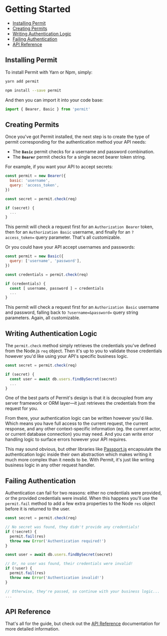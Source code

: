 # Getting Started

* [Installing Permit](#installing-permit)
* [Creating Permits](#creating-permits)
* [Writing Authentication Logic](#writing-authentication-logic)
* [Failing Authentication](#failing-authentication)
* [API Reference](#api-reference)

## Installing Permit

To install Permit with Yarn or Npm, simply:

```bash
yarn add permit
```

```bash
npm install --save permit
```

And then you can import it into your code base:

```js
import { Bearer, Basic } from 'permit'
```

## Creating Permits

Once you've got Permit installed, the next step is to create the type of permit corresponding for the authentication method your API needs:

* The **`Basic`** permit checks for a username and password combination.
* The **`Bearer`** permit checks for a single secret bearer token string.

For example, if you want your API to accept secrets:

```js
const permit = new Bearer({
  basic: 'username',
  query: 'access_token',
})

const secret = permit.check(req)

if (secret) {
  ...
}
```

This permit will check a request first for an `Authorization Bearer` token, then for an `Authorization Basic` username, and finally for an `?access_token=` query parameter. That's all customizable.

Or you could have your API accept usernames and passwords:

```js
const permit = new Basic({
  query: ['username', 'password'],
})

const credentials = permit.check(req)

if (credentials) {
  const [ username, password ] = credentials
  ...
}
```

This permit will check a request first for an `Authorization Basic` username and password, falling back to `?username=&password=` query string parameters. Again, all customizable.

## Writing Authentication Logic

The `permit.check` method simply retrieves the credentials you've defined from the Node.js `req` object. Then it's up to you to validate those credentials however you'd like using your API's specific business logic.

```js
const secret = permit.check(req)

if (secret) {
  const user = await db.users.findBySecret(secret)
  ...
}
```

One of the best parts of Permit's design is that it is decoupled from any server framework or ORM layer—it just retrieves the credentials from the request for you.

From there, your authentication logic can be written however you'd like. Which means you have full access to the current request, the current response, and any other context-specific information (eg. the current actor, or current database connection) you may need. And you can write error handling logic to surface errors however your API requires.

This may sound obvious, but other libraries like [Passport.js](http://www.passportjs.org/) encapsulate the authentication logic inside their own abstraction which makes writing it much more complex than it needs to be. With Permit, it's just like writing business logic in any other request handler.

## Failing Authentication

Authentication can fail for two reasons: either no credentials were provided, or the provided credentials were invalid. When this happens you'll use the `permit.fail` method to add a few extra properties to the Node `res` object before it is returned to the user.

```js
const secret = permit.check(req)

// No secret was found, they didn't provide any credentials!
if (!secret) {
  permit.fail(res)
  throw new Error('Authentication required!')
}

const user = await db.users.findBySecret(secret)

// Or, no user was found, their credentials were invalid!
if (!user) {
  permit.fail(res)
  throw new Error('Authentication invalid!')
}

// Otherwise, they're passed, so continue with your business logic...
...
```

## API Reference

That's all for the guide, but check out the [API Reference](./reference.md) documentation for more detailed information.
